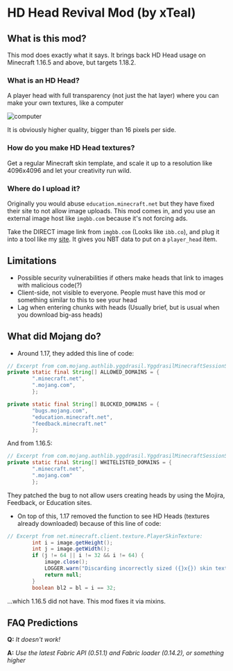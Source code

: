 # HD Head Revival Mod (by xTeal)

## What is this mod?
This mod does exactly what it says. It brings back HD Head usage on Minecraft 1.16.5 and above, but targets 1.18.2. 

### What is an HD Head?
A player head with full transparency (not just the hat layer) where you can make your own textures, like a computer

![computer](https://i.ibb.co/B4hrx2j/jcy43gdyiqn61.webp)

It is obviously higher quality, bigger than 16 pixels per side.

### How do you make HD Head textures?

Get a regular Minecraft skin template, and scale it up to a resolution like 4096x4096 and let your creativity run wild.

### Where do I upload it?

Originally you would abuse `education.minecraft.net` but they have fixed their site to not allow image uploads. This mod comes in, and you use an external image host like `imgbb.com` because it's not forcing ads.

Take the DIRECT image link from `imgbb.com` (Looks like `ibb.co`), and plug it into a tool like my [site](https://nonoteal.github.io/hd-heads). It gives you NBT data to put on a `player_head` item.

## Limitations

* Possible security vulnerabilities if others make heads that link to images with malicious code(?)
* Client-side, not visible to everyone. People must have this mod or something similar to this to see your head
* Lag when entering chunks with heads (Usually brief, but is usual when you download big-ass heads)

## What did Mojang do?

* Around 1.17, they added this line of code:

```java
// Excerpt from com.mojang.authlib.yggdrasil.YggdrasilMinecraftSessionService:
private static final String[] ALLOWED_DOMAINS = {
        ".minecraft.net",
        ".mojang.com",
        };

private static final String[] BLOCKED_DOMAINS = {
        "bugs.mojang.com",
        "education.minecraft.net",
        "feedback.minecraft.net"
        };
```

And from 1.16.5:
```java
// Excerpt from com.mojang.authlib.yggdrasil.YggdrasilMinecraftSessionService:
private static final String[] WHITELISTED_DOMAINS = {
        ".minecraft.net",
        ".mojang.com"
        };
```

They patched the bug to not allow users creating heads by using the Mojira, Feedback, or Education sites. 
* On top of this, 1.17 removed the function to see HD Heads (textures already downloaded) because of this line of code:

```java
// Excerpt from net.minecraft.client.texture.PlayerSkinTexture:
        int i = image.getHeight();
        int j = image.getWidth();
        if (j != 64 || i != 32 && i != 64) {
            image.close();
            LOGGER.warn("Discarding incorrectly sized ({}x{}) skin texture from {}", j, i, this.url);
            return null;
        }
        boolean bl2 = bl = i == 32;
```

...which 1.16.5 did not have. This mod fixes it via mixins.

## FAQ Predictions

**Q:** *It doesn't work!*

**A:** *Use the latest Fabric API (0.51.1) and Fabric loader (0.14.2), or something higher* 
